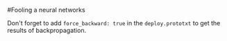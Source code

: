 #Fooling a neural networks


Don't forget to add `force_backward: true` in the `deploy.prototxt` to get the results of backpropagation.

